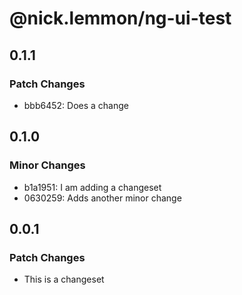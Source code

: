 # @nick.lemmon/ng-ui-test

## 0.1.1

### Patch Changes

- bbb6452: Does a change

## 0.1.0

### Minor Changes

- b1a1951: I am adding a changeset
- 0630259: Adds another minor change

## 0.0.1

### Patch Changes

- This is a changeset
